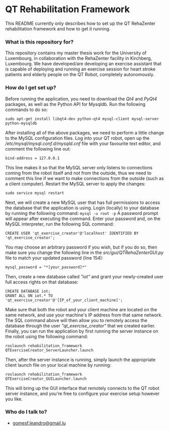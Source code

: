 # QT Rehabilitation Framework #

This README currently only describes how to set up the QT RehaZenter rehabilitation framework and how to get it running.

### What is this repository for? ###

This repository contains my master thesis work for the University of Luxembourg, in collaboration with the RehaZenter facility in Kirchberg, Luxembourg. We have developed/are developing an exercise assistant that is capable of deploying and running an exercise session for heart stroke patients and elderly people on the QT Robot, completely autonomously.

### How do I get set up? ###

Before running the application, you need to download the *Qt4* and *PyQt4* packages, as well as the Python API for Mysqldb. Run the following commands to do so:

`sudo apt-get install libqt4-dev python-qt4 mysql-client mysql-server python-mysqldb`

After installing all of the above packages, we need to perform a little change to the MySQL configuration files. Log into your QT robot, open up the */etc/mysql/mysql.conf.d/mysqld.cnf* file with your favourite text editor, and comment the following line out:

`bind-address = 127.0.0.1`

This line makes it so that the MySQL server only listens to connections coming from the robot itself and not from the outside, thus we need to comment this line if we want to make connections from the outside (such as a client computer). Restart the MySQL server to apply the changes:

`sudo service mysql restart`

Next, we will create a new MySQL user that has full permissions to access the database that the application is using. Login (locally) to your database by running the following command:
`mysql -u root -p`
A password prompt will appear after executing the command. Enter your password and, on the MySQL interpreter, run the following SQL command:

`CREATE USER 'qt_exercise_creator'@'localhost' IDENTIFIED BY 'qt_exercise_creator';`

You may choose an arbitrary password if you wish, but if you do so, then make sure you change the following line in the *src/gui/QTRehaZenterGUI.py* file to match your updated password (line 154):

`mysql_password = "*[your_password]*"`

Then, create a new database called *"iot"* and grant your newly-created user full access rights on that database:

```
CREATE DATABASE iot;
GRANT ALL ON iot.* TO 'qt_exercise_creator'@'[IP_of_your_client_machine]';
```
Make sure that both the robot and your client machine are located on the same network, and use your machine's IP address from that same network. The SQL command above will then allow you to remotely access the database through the user *"qt\_exercise\_creator"* that we created earlier.
Finally, you can run the application by first running the server instance on the robot using the following command:

`roslaunch rehabilitation_framework QTExerciseCreator_ServerLauncher.launch`

Then, after the server instance is running, simply launch the appropriate client launch file on your local machine by running:

`roslaunch rehabilitation_framework QTExerciseCreator_GUILauncher.launch`

This will bring up the GUI interface that remotely connects to the QT robot server instance, and you're free to configure your exercise setup however you like.

### Who do I talk to? ###

* gomesf.leandro@gmail.lu
